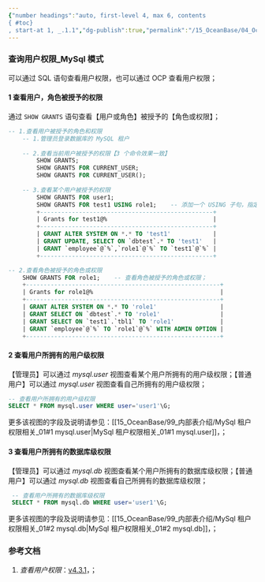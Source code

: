 ```yaml
---
{"number headings":"auto, first-level 4, max 6, contents
{ #toc}
, start-at 1, _.1.1","dg-publish":true,"permalink":"/15_OceanBase/04_OceanBase 安全，高可用，容灾/OceanBase 安全权限/OceanBase 管理用户和权限/查询用户权限_MySql 模式/","dgPassFrontmatter":true}
---
```



### 查询用户权限_MySql 模式
可以通过 SQL 语句查看用户权限，也可以通过 OCP 查看用户权限；

#### 1 查看用户，角色被授予的权限
通过 `SHOW GRANTS` 语句查看【用户或角色】被授予的【角色或权限】；

```sql
-- 1.查看用户被授予的角色和权限
	-- 1.管理员登录数据库的 MySQL 租户
	
	-- 2.查看当前用户被授予的权限【3 个命令效果一致】
		SHOW GRANTS;
		SHOW GRANTS FOR CURRENT_USER;
		SHOW GRANTS FOR CURRENT_USER();
	
	-- 3.查看某个用户被授予的权限
		SHOW GRANTS FOR user1;
		SHOW GRANTS FOR test1 USING role1;    -- 添加一个 USING 子句，指定展示该角色所包含的权限；
		+-------------------------------------------------+
		| Grants for test1@%                              |
		+-------------------------------------------------+
		| GRANT ALTER SYSTEM ON *.* TO 'test1'            |
		| GRANT UPDATE, SELECT ON `dbtest`.* TO 'test1'   |
		| GRANT `employee`@`%`,`role1`@`%` TO `test1`@`%` |
		+-------------------------------------------------+

-- 2.查看角色被授予的角色或权限
	SHOW GRANTS FOR role1;    -- 查看角色被授予的角色或权限；
	+-------------------------------------------------------+
	| Grants for role1@%                                    |
	+-------------------------------------------------------+
	| GRANT ALTER SYSTEM ON *.* TO 'role1'                  |
	| GRANT SELECT ON `dbtest`.* TO 'role1'                 |
	| GRANT SELECT ON `test1`.`tbl1` TO 'role1'             |
	| GRANT `employee`@`%` TO `role1`@`%` WITH ADMIN OPTION |
	+-------------------------------------------------------+
```


#### 2 查看用户所拥有的用户级权限
【管理员】可以通过 *mysql.user* 视图查看某个用户所拥有的用户级权限；【普通用户】可以通过 *mysql.user* 视图查看自己所拥有的用户级权限；

```sql
-- 查看用户所拥有的用户级权限
SELECT * FROM mysql.user WHERE user='user1'\G;
```
更多该视图的字段及说明请参见：[[15_OceanBase/99_内部表介绍/MySql 租户权限相关_01#1 mysql.user\|MySql 租户权限相关_01#1 mysql.user]]，；


#### 3 查看用户所拥有的数据库级权限
【管理员】可以通过 *mysql.db* 视图查看某个用户所拥有的数据库级权限；【普通用户】可以通过 *mysql.db* 视图查看自己所拥有的数据库级权限；

```sql
 -- 查看用户所拥有的数据库级权限
 SELECT * FROM mysql.db WHERE user='user1'\G;
```
更多该视图的字段及说明请参见：[[15_OceanBase/99_内部表介绍/MySql 租户权限相关_01#2 mysql.db\|MySql 租户权限相关_01#2 mysql.db]]，；





### 参考文档
1. *查看用户权限*：[v4.3.1](https://www.oceanbase.com/docs/common-oceanbase-database-cn-1000000000821413)，；
